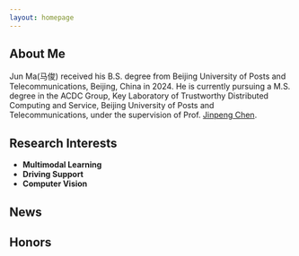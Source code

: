 ```yaml
---
layout: homepage
---
```


## About Me

Jun Ma(马俊) received his B.S. degree from Beijing University of Posts and Telecommunications, Beijing, China in 2024. He is currently pursuing a M.S. degree in the ACDC Group, Key Laboratory of Trustworthy Distributed Computing and Service, Beijing University of Posts and Telecommunications, under the supervision of Prof. [Jinpeng Chen]([https://scholar.google.com/citations?user=iS27HZ8AAAAJ&hl=zh-CN]).

## Research Interests

- **Multimodal Learning** 
- **Driving Support** 
- **Computer Vision**

## News



## Honors





